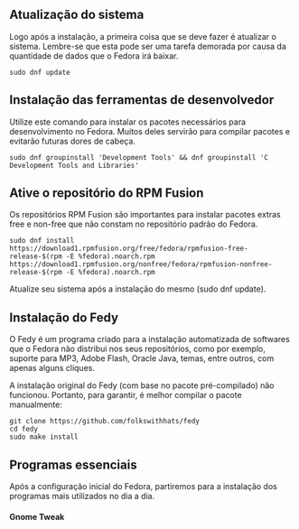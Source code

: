 ## Atualização do sistema

Logo após a instalação, a primeira coisa que se deve fazer é atualizar o sistema. Lembre-se que esta pode ser uma tarefa demorada por causa da quantidade de dados que o Fedora irá baixar.

```
sudo dnf update
```

## Instalação das ferramentas de desenvolvedor

Utilize este comando para instalar os pacotes necessários para desenvolvimento no Fedora. Muitos deles servirão para compilar pacotes e evitarão futuras dores de cabeça.

```
sudo dnf groupinstall 'Development Tools' && dnf groupinstall 'C Development Tools and Libraries'
```

## Ative o repositório do RPM Fusion

Os repositórios RPM Fusion são importantes para instalar pacotes extras free e non-free que não constam no repositório padrão do Fedora.

```
sudo dnf install https://download1.rpmfusion.org/free/fedora/rpmfusion-free-release-$(rpm -E %fedora).noarch.rpm https://download1.rpmfusion.org/nonfree/fedora/rpmfusion-nonfree-release-$(rpm -E %fedora).noarch.rpm
```

Atualize seu sistema após a instalação do mesmo (sudo dnf update).

##  Instalação do Fedy

O Fedy é um programa criado para a instalação automatizada de softwares que o Fedora não distribui nos seus repositórios, como por exemplo, suporte para MP3, Adobe Flash, Oracle Java, temas, entre outros, com apenas alguns cliques.

A instalação original do Fedy (com base no pacote pré-compilado) não funcionou. Portanto, para garantir, é melhor compilar o pacote manualmente:

```
git clone https://github.com/folkswithhats/fedy
cd fedy
sudo make install
```

## Programas essenciais

Após a configuração inicial do Fedora, partiremos para a instalação dos programas mais utilizados no dia a dia.

#### Gnome Tweak
